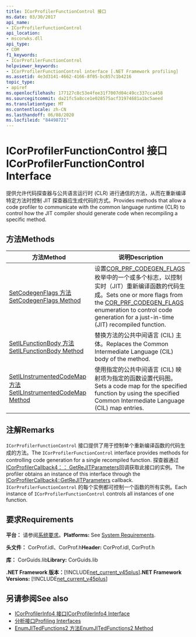 ```yaml
---
title: ICorProfilerFunctionControl 接口
ms.date: 03/30/2017
api_name:
- ICorProfilerFunctionControl
api_location:
- mscorwks.dll
api_type:
- COM
f1_keywords:
- ICorProfilerFunctionControl
helpviewer_keywords:
- ICorProfilerFunctionControl interface [.NET Framework profiling]
ms.assetid: 4e3d3141-4662-4166-8f05-bc857c1b4216
topic_type:
- apiref
ms.openlocfilehash: 177127c8c53e4fee31f7007d04c49cc337cca458
ms.sourcegitcommit: da21fc5a8cce1e028575acf31974681a1bc5aeed
ms.translationtype: MT
ms.contentlocale: zh-CN
ms.lasthandoff: 06/08/2020
ms.locfileid: "84498721"
---
```

# <a name="icorprofilerfunctioncontrol-interface"></a><span data-ttu-id="6d7a8-102">ICorProfilerFunctionControl 接口</span><span class="sxs-lookup"><span data-stu-id="6d7a8-102">ICorProfilerFunctionControl Interface</span></span>
<span data-ttu-id="6d7a8-103">提供允许代码探查器与公共语言运行时 (CLR) 进行通信的方法，从而在重新编译特定方法时控制 JIT 探查器应生成代码的方式。</span><span class="sxs-lookup"><span data-stu-id="6d7a8-103">Provides methods that allow a code profiler to communicate with the common language runtime (CLR) to control how the JIT compiler should generate code when recompiling a specific method.</span></span>  
  
## <a name="methods"></a><span data-ttu-id="6d7a8-104">方法</span><span class="sxs-lookup"><span data-stu-id="6d7a8-104">Methods</span></span>  
  
|<span data-ttu-id="6d7a8-105">方法</span><span class="sxs-lookup"><span data-stu-id="6d7a8-105">Method</span></span>|<span data-ttu-id="6d7a8-106">说明</span><span class="sxs-lookup"><span data-stu-id="6d7a8-106">Description</span></span>|  
|------------|-----------------|  
|[<span data-ttu-id="6d7a8-107">SetCodegenFlags 方法</span><span class="sxs-lookup"><span data-stu-id="6d7a8-107">SetCodegenFlags Method</span></span>](icorprofilerfunctioncontrol-setcodegenflags-method.md)|<span data-ttu-id="6d7a8-108">设置[COR_PRF_CODEGEN_FLAGS](cor-prf-codegen-flags-enumeration.md)枚举中的一个或多个标志，以控制实时（JIT）重新编译函数的代码生成。</span><span class="sxs-lookup"><span data-stu-id="6d7a8-108">Sets one or more flags from the [COR_PRF_CODEGEN_FLAGS](cor-prf-codegen-flags-enumeration.md) enumeration to control code generation for a just-in-time (JIT) recompiled function.</span></span>|  
|[<span data-ttu-id="6d7a8-109">SetILFunctionBody 方法</span><span class="sxs-lookup"><span data-stu-id="6d7a8-109">SetILFunctionBody Method</span></span>](icorprofilerfunctioncontrol-setilfunctionbody-method.md)|<span data-ttu-id="6d7a8-110">替换方法的公共中间语言 (CIL) 主体。</span><span class="sxs-lookup"><span data-stu-id="6d7a8-110">Replaces the Common Intermediate Language (CIL) body of the method.</span></span>|  
|[<span data-ttu-id="6d7a8-111">SetILInstrumentedCodeMap 方法</span><span class="sxs-lookup"><span data-stu-id="6d7a8-111">SetILInstrumentedCodeMap Method</span></span>](icorprofilerfunctioncontrol-setilinstrumentedcodemap-method.md)|<span data-ttu-id="6d7a8-112">使用指定的公共中间语言 (CIL) 映射项为指定的函数设置代码图。</span><span class="sxs-lookup"><span data-stu-id="6d7a8-112">Sets a code map for the specified function by using the specified Common Intermediate Language (CIL) map entries.</span></span>|  
  
## <a name="remarks"></a><span data-ttu-id="6d7a8-113">注解</span><span class="sxs-lookup"><span data-stu-id="6d7a8-113">Remarks</span></span>  
 <span data-ttu-id="6d7a8-114">`ICorProfilerFunctionControl` 接口提供了用于控制单个重新编译函数的代码生成的方法。</span><span class="sxs-lookup"><span data-stu-id="6d7a8-114">The `ICorProfilerFunctionControl` interface provides methods for controlling code generation for a single recompiled function.</span></span> <span data-ttu-id="6d7a8-115">探查器通过[ICorProfilerCallback4：： GetReJITParameters](icorprofilercallback4-getrejitparameters-method.md)回调获取此接口的实例。</span><span class="sxs-lookup"><span data-stu-id="6d7a8-115">The profiler obtains an instance of this interface through the [ICorProfilerCallback4::GetReJITParameters](icorprofilercallback4-getrejitparameters-method.md) callback.</span></span> <span data-ttu-id="6d7a8-116">`ICorProfilerFunctionControl` 的每个实例都可控制一个函数的所有实例。</span><span class="sxs-lookup"><span data-stu-id="6d7a8-116">Each instance of `ICorProfilerFunctionControl` controls all instances of one function.</span></span>  
  
## <a name="requirements"></a><span data-ttu-id="6d7a8-117">要求</span><span class="sxs-lookup"><span data-stu-id="6d7a8-117">Requirements</span></span>  
 <span data-ttu-id="6d7a8-118">**平台：** 请参阅[系统要求](../../get-started/system-requirements.md)。</span><span class="sxs-lookup"><span data-stu-id="6d7a8-118">**Platforms:** See [System Requirements](../../get-started/system-requirements.md).</span></span>  
  
 <span data-ttu-id="6d7a8-119">**头文件：** CorProf.idl、CorProf.h</span><span class="sxs-lookup"><span data-stu-id="6d7a8-119">**Header:** CorProf.idl, CorProf.h</span></span>  
  
 <span data-ttu-id="6d7a8-120">**库：** CorGuids.lib</span><span class="sxs-lookup"><span data-stu-id="6d7a8-120">**Library:** CorGuids.lib</span></span>  
  
 <span data-ttu-id="6d7a8-121">**.NET Framework 版本：**[!INCLUDE[net_current_v45plus](../../../../includes/net-current-v45plus-md.md)]</span><span class="sxs-lookup"><span data-stu-id="6d7a8-121">**.NET Framework Versions:** [!INCLUDE[net_current_v45plus](../../../../includes/net-current-v45plus-md.md)]</span></span>  
  
## <a name="see-also"></a><span data-ttu-id="6d7a8-122">另请参阅</span><span class="sxs-lookup"><span data-stu-id="6d7a8-122">See also</span></span>

- [<span data-ttu-id="6d7a8-123">ICorProfilerInfo4 接口</span><span class="sxs-lookup"><span data-stu-id="6d7a8-123">ICorProfilerInfo4 Interface</span></span>](icorprofilerinfo4-interface.md)
- [<span data-ttu-id="6d7a8-124">分析接口</span><span class="sxs-lookup"><span data-stu-id="6d7a8-124">Profiling Interfaces</span></span>](profiling-interfaces.md)
- [<span data-ttu-id="6d7a8-125">EnumJITedFunctions2 方法</span><span class="sxs-lookup"><span data-stu-id="6d7a8-125">EnumJITedFunctions2 Method</span></span>](icorprofilerinfo4-enumjitedfunctions2-method.md)
